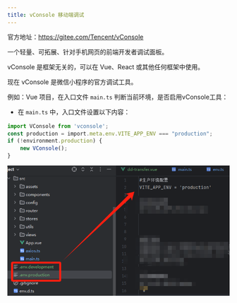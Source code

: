 ```yaml
---
title: vConsole 移动端调试
---
```


官方地址：https://gitee.com/Tencent/vConsole

一个轻量、可拓展、针对手机网页的前端开发者调试面板。

vConsole 是框架无关的，可以在 Vue、React 或其他任何框架中使用。

现在 vConsole 是微信小程序的官方调试工具。



例如：Vue 项目，在入口文件 `main.ts` 判断当前环境，是否启用vConsole工具：

- 在 `main.ts` 中，入口文件设置以下内容：

```ts
import VConsole from 'vconsole';
const production = import.meta.env.VITE_APP_ENV === "production";
if (!environment.production) {
    new VConsole();
}
```

![image-20250206110738430](https://raw.githubusercontent.com/xupengboo/xupengboo-picture/main/img/image-20250206110738430.png)